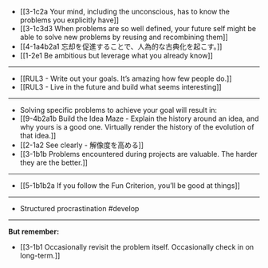 - [[3-1c2a Your mind, including the unconscious, has to know the problems you explicitly have]]
- [[3-1c3d3 When problems are so well defined, your future self might be able to solve new problems by reusing and recombining them]]
- [[4-1a4b2a1 忘却を促進することで、人為的な古典化を起こす。]]
- [[1-2e1 Be ambitious but leverage what you already know]]
---
- [[RUL3 - Write out your goals. It’s amazing how few people do.]]
- [[RUL3 - Live in the future and build what seems interesting]]
---
- Solving specific problems to achieve your goal will result in:
- [[9-4b2a1b Build the Idea Maze - Explain the history around an idea, and why yours is a good one. Virtually render the history of the evolution of that idea.]]
- [[2-1a2 See clearly - 解像度を高める]]
- [[3-1b1b Problems encountered during projects are valuable. The harder they are the better.]]
---
- [[5-1b1b2a If you follow the Fun Criterion, you’ll be good at things]]
---
- Structured procrastination #develop
---
**But remember:**
- [[3-1b1 Occasionally revisit the problem itself. Occasionally check in on long-term.]]
